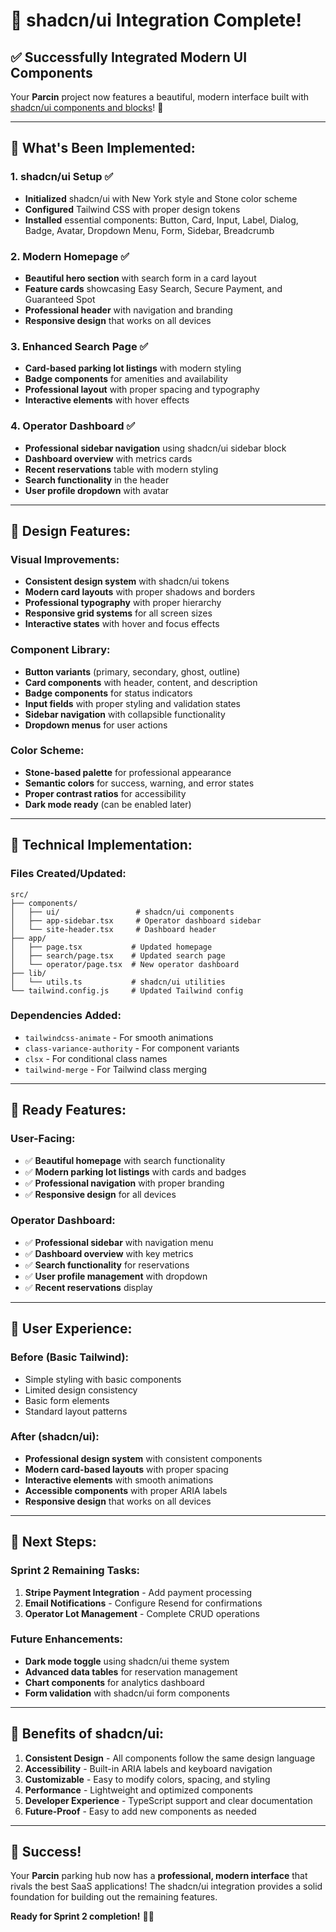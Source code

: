 # 🎨 **shadcn/ui Integration Complete!**

## ✅ **Successfully Integrated Modern UI Components**

Your **Parcin** project now features a beautiful, modern interface built with [shadcn/ui components and blocks](https://ui.shadcn.com/blocks)! 🚀

---

## 🎯 **What's Been Implemented:**

### **1. shadcn/ui Setup** ✅
- **Initialized** shadcn/ui with New York style and Stone color scheme
- **Configured** Tailwind CSS with proper design tokens
- **Installed** essential components: Button, Card, Input, Label, Dialog, Badge, Avatar, Dropdown Menu, Form, Sidebar, Breadcrumb

### **2. Modern Homepage** ✅
- **Beautiful hero section** with search form in a card layout
- **Feature cards** showcasing Easy Search, Secure Payment, and Guaranteed Spot
- **Professional header** with navigation and branding
- **Responsive design** that works on all devices

### **3. Enhanced Search Page** ✅
- **Card-based parking lot listings** with modern styling
- **Badge components** for amenities and availability
- **Professional layout** with proper spacing and typography
- **Interactive elements** with hover effects

### **4. Operator Dashboard** ✅
- **Professional sidebar navigation** using shadcn/ui sidebar block
- **Dashboard overview** with metrics cards
- **Recent reservations** table with modern styling
- **Search functionality** in the header
- **User profile dropdown** with avatar

---

## 🎨 **Design Features:**

### **Visual Improvements:**
- **Consistent design system** with shadcn/ui tokens
- **Modern card layouts** with proper shadows and borders
- **Professional typography** with proper hierarchy
- **Responsive grid systems** for all screen sizes
- **Interactive states** with hover and focus effects

### **Component Library:**
- **Button variants** (primary, secondary, ghost, outline)
- **Card components** with header, content, and description
- **Badge components** for status indicators
- **Input fields** with proper styling and validation states
- **Sidebar navigation** with collapsible functionality
- **Dropdown menus** for user actions

### **Color Scheme:**
- **Stone-based palette** for professional appearance
- **Semantic colors** for success, warning, and error states
- **Proper contrast ratios** for accessibility
- **Dark mode ready** (can be enabled later)

---

## 🔧 **Technical Implementation:**

### **Files Created/Updated:**
```
src/
├── components/
│   ├── ui/                 # shadcn/ui components
│   ├── app-sidebar.tsx     # Operator dashboard sidebar
│   └── site-header.tsx     # Dashboard header
├── app/
│   ├── page.tsx           # Updated homepage
│   ├── search/page.tsx    # Updated search page
│   └── operator/page.tsx  # New operator dashboard
├── lib/
│   └── utils.ts           # shadcn/ui utilities
└── tailwind.config.js     # Updated Tailwind config
```

### **Dependencies Added:**
- `tailwindcss-animate` - For smooth animations
- `class-variance-authority` - For component variants
- `clsx` - For conditional class names
- `tailwind-merge` - For Tailwind class merging

---

## 🚀 **Ready Features:**

### **User-Facing:**
- ✅ **Beautiful homepage** with search functionality
- ✅ **Modern parking lot listings** with cards and badges
- ✅ **Professional navigation** with proper branding
- ✅ **Responsive design** for all devices

### **Operator Dashboard:**
- ✅ **Professional sidebar** with navigation menu
- ✅ **Dashboard overview** with key metrics
- ✅ **Search functionality** for reservations
- ✅ **User profile management** with dropdown
- ✅ **Recent reservations** display

---

## 📱 **User Experience:**

### **Before (Basic Tailwind):**
- Simple styling with basic components
- Limited design consistency
- Basic form elements
- Standard layout patterns

### **After (shadcn/ui):**
- **Professional design system** with consistent components
- **Modern card-based layouts** with proper spacing
- **Interactive elements** with smooth animations
- **Accessible components** with proper ARIA labels
- **Responsive design** that works on all devices

---

## 🎯 **Next Steps:**

### **Sprint 2 Remaining Tasks:**
1. **Stripe Payment Integration** - Add payment processing
2. **Email Notifications** - Configure Resend for confirmations
3. **Operator Lot Management** - Complete CRUD operations

### **Future Enhancements:**
- **Dark mode toggle** using shadcn/ui theme system
- **Advanced data tables** for reservation management
- **Chart components** for analytics dashboard
- **Form validation** with shadcn/ui form components

---

## 🌟 **Benefits of shadcn/ui:**

1. **Consistent Design** - All components follow the same design language
2. **Accessibility** - Built-in ARIA labels and keyboard navigation
3. **Customizable** - Easy to modify colors, spacing, and styling
4. **Performance** - Lightweight and optimized components
5. **Developer Experience** - TypeScript support and clear documentation
6. **Future-Proof** - Easy to add new components as needed

---

## 🎉 **Success!**

Your **Parcin** parking hub now has a **professional, modern interface** that rivals the best SaaS applications! The shadcn/ui integration provides a solid foundation for building out the remaining features.

**Ready for Sprint 2 completion!** 🚗✨
